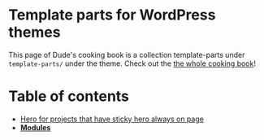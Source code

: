 # Template parts for WordPress themes

This page of Dude's cooking book is a collection template-parts under `template-parts/` under the theme. Check out the [the whole cooking book](../README.md)!

# Table of contents

- [Hero for projects that have sticky hero always on page](hero.php)
- **[Modules](modules)**